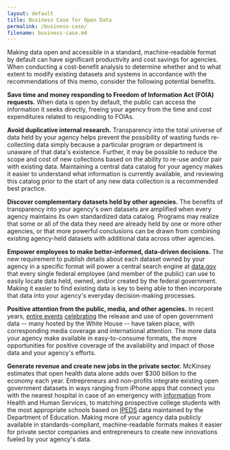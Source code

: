 ```yaml
---
layout: default
title: Business Case for Open Data
permalink: /business-case/
filename: business-case.md
---
```



Making data open and accessible in a standard, machine-readable format by default can have significant productivity and cost savings for agencies. When conducting a cost-benefit analysis to determine whether and to what extent to modify existing datasets and systems in accordance with the recommendations of this memo, consider the following potential benefits.

**Save time and money responding to Freedom of Information Act (FOIA) requests.** When data is open by default, the public can access the information it seeks directly, freeing your agency from the time and cost expenditures related to responding to FOIAs.

**Avoid duplicative internal research.** Transparency into the total universe of data held by your agency helps prevent the possibility of wasting funds re-collecting data simply because a particular program or department is unaware of that data's existence. Further, it may be possible to reduce the scope and cost of new collections based on the ability to re-use and/or pair with existing data. Maintaining a central data catalog for your agency makes it easier to understand what information is currently available, and reviewing this catalog prior to the start of any new data collection is a recommended best practice.

**Discover complementary datasets held by other agencies.** The benefits of transparency into your agency's own datasets are amplified when every agency maintains its own standardized data catalog. Programs may realize that some or all of the data they need are already held by one or more other agencies, or that more powerful conclusions can be drawn from combining existing agency-held datasets with additional data across other agencies.

**Empower employees to make better-informed, data-driven decisions.** The new requirement to publish details about each dataset owned by your agency in a specific format will power a central search engine at [data.gov](http://www.data.gov) that every single federal employee (and member of the public) can use to easily locate data held, owned, and/or created by the federal government. Making it easier to find existing data is key to being able to then incorporate that data into your agency's everyday decision-making processes.

**Positive attention from the public, media, and other agencies.** In recent years, [entire events](http://energy.gov/articles/energy-datapalooza-unleashing-power-open-data-advance-our-energy-future) [celebrating](http://www.ed.gov/blog/2013/01/education-datapalooza-unleashing-the-power-of-open-data-to-help-students-parents-and-teachers/) the release and use of open government data -- many hosted by the White House -- have taken place, with corresponding media coverage and international attention. The more data your agency make available in easy-to-consume formats, the more opportunities for positive coverage of the availability and impact of those data and your agency's efforts.

**Generate revenue and create new jobs in the private sector.** McKinsey estimates that open health data alone adds over $300 billion to the economy each year. Entrepreneurs and non-profits integrate existing open government datasets in ways ranging from iPhone apps that connect you with the nearest hospital in case of an emergency with [information](http://www.healthdata.gov/question/what-types-applications-have-been-developed-using-healthdatagov-data) from Health and Human Services, to matching prospective college students with the most appropriate schools based on [IPEDS](http://nces.ed.gov/ipeds/) data maintained by the Department of Education. Making more of your agency data publicly available in standards-compliant, machine-readable formats makes it easier for private sector companies and entrepreneurs to create new innovations fueled by your agency's data.